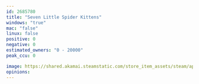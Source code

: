 ```yaml
---
id: 2685780
title: "Seven Little Spider Kittens"
windows: "true"
mac: "false"
linux: false
positive: 0
negative: 0
estimated_owners: "0 - 20000"
peak_ccu: 0

image: https://shared.akamai.steamstatic.com/store_item_assets/steam/apps/2685780/header.jpg?t=1701010478
opinions:
---
```

